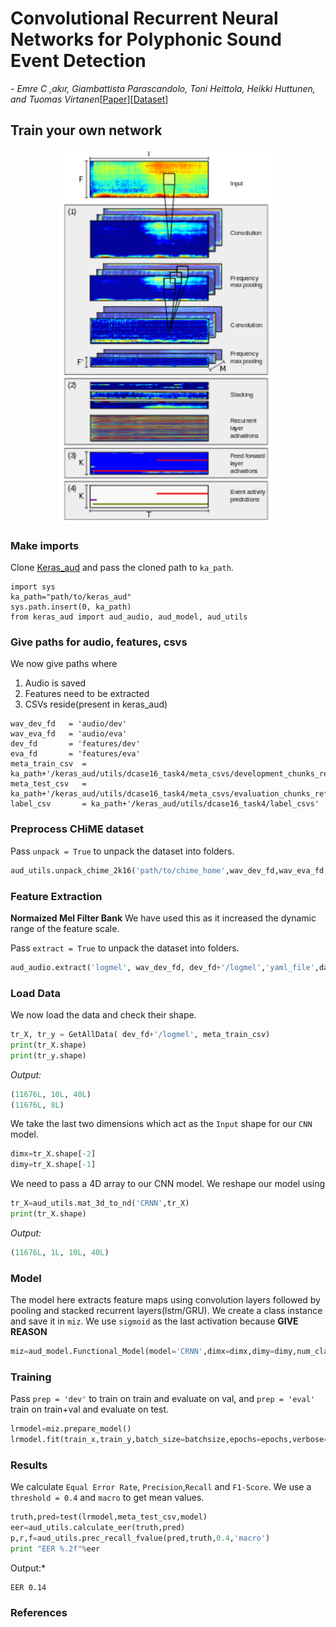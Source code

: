 # Convolutional Recurrent Neural Networks for Polyphonic Sound Event Detection

*- Emre C ̧ akır, Giambattista Parascandolo, Toni Heittola, Heikki Huttunen, and Tuomas Virtanen*[[Paper](https://arxiv.org/pdf/1702.06286.pdf)][[Dataset](http://www.cs.tut.fi/sgn/arg/dcase2016/task-audio-tagging)]


## Train your own network

<div align=center>
	<img src="./CRNN.png" width="350">
</div>

### Make imports

Clone [Keras_aud](https://github.com/channelcs/keras_aud) and pass the cloned path to `ka_path`.

```
import sys
ka_path="path/to/keras_aud"
sys.path.insert(0, ka_path)
from keras_aud import aud_audio, aud_model, aud_utils
```

### Give paths for audio, features, csvs

We now give paths where
1. Audio is saved
2. Features need to be extracted
3. CSVs reside(present in keras_aud)

```
wav_dev_fd   = 'audio/dev'
wav_eva_fd   = 'audio/eva'
dev_fd       = 'features/dev'
eva_fd       = 'features/eva'
meta_train_csv  = ka_path+'/keras_aud/utils/dcase16_task4/meta_csvs/development_chunks_refined.csv'
meta_test_csv   = ka_path+'/keras_aud/utils/dcase16_task4/meta_csvs/evaluation_chunks_refined.csv'
label_csv       = ka_path+'/keras_aud/utils/dcase16_task4/label_csvs'
```

### Preprocess CHiME dataset

Pass `unpack = True` to unpack the dataset into folders.

```python
aud_utils.unpack_chime_2k16('path/to/chime_home',wav_dev_fd,wav_eva_fd,meta_train_csv,meta_test_csv,label_csv)
```

### Feature Extraction

**Normaized Mel Filter Bank** We have used this as it increased the dynamic range of the feature scale.

Pass `extract = True` to unpack the dataset into folders.

```python
aud_audio.extract('logmel', wav_dev_fd, dev_fd+'/logmel','yaml_file',dataset='chime_2016')
```

### Load Data

We now load the data and check their shape.

```python
tr_X, tr_y = GetAllData( dev_fd+'/logmel', meta_train_csv)
print(tr_X.shape)
print(tr_y.shape)    
```
*Output:*
```python
(11676L, 10L, 40L)
(11676L, 8L)
```
We take the last two dimensions which act as the `Input` shape for our `CNN` model.
```python
dimx=tr_X.shape[-2]
dimy=tr_X.shape[-1]
```

We need to pass a 4D array to our CNN model. We reshape our model using
```python
tr_X=aud_utils.mat_3d_to_nd('CRNN',tr_X)
print(tr_X.shape)
```
*Output:*
```python
(11676L, 1L, 10L, 40L)
```

### Model

The model here extracts feature maps using convolution layers followed by pooling and stacked recurrent layers(lstm/GRU). We create a class instance and save it in `miz`. We use `sigmoid` as the last activation because **GIVE REASON**

```python
miz=aud_model.Functional_Model(model='CRNN',dimx=dimx,dimy=dimy,num_classes=15,act1='relu',act2='linear',act3='sigmoid')
```

### Training

Pass `prep = 'dev'` to train on train and evaluate on val, and `prep = 'eval'` train on train+val and evaluate on test.

```python
lrmodel=miz.prepare_model()
lrmodel.fit(train_x,train_y,batch_size=batchsize,epochs=epochs,verbose=1)    
```

### Results

We calculate `Equal Error Rate`, `Precision`,`Recall` and `F1-Score`. We use a `threshold = 0.4` and `macro` to get mean values.
 
```python
truth,pred=test(lrmodel,meta_test_csv,model)
eer=aud_utils.calculate_eer(truth,pred)
p,r,f=aud_utils.prec_recall_fvalue(pred,truth,0.4,'macro')
print "EER %.2f"%eer
```

Output:*
```
EER 0.14

```

### References
